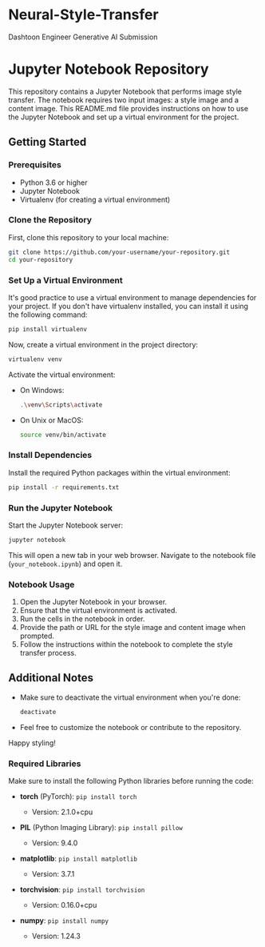 # Neural-Style-Transfer
Dashtoon Engineer Generative AI Submission

# Jupyter Notebook Repository

This repository contains a Jupyter Notebook that performs image style transfer. The notebook requires two input images: a style image and a content image. This README.md file provides instructions on how to use the Jupyter Notebook and set up a virtual environment for the project.

## Getting Started

### Prerequisites

- Python 3.6 or higher
- Jupyter Notebook
- Virtualenv (for creating a virtual environment)

### Clone the Repository

First, clone this repository to your local machine:

```bash
git clone https://github.com/your-username/your-repository.git
cd your-repository
```

### Set Up a Virtual Environment

It's good practice to use a virtual environment to manage dependencies for your project. If you don't have virtualenv installed, you can install it using the following command:

```bash
pip install virtualenv
```

Now, create a virtual environment in the project directory:

```bash
virtualenv venv
```

Activate the virtual environment:

- On Windows:

  ```bash
  .\venv\Scripts\activate
  ```

- On Unix or MacOS:

  ```bash
  source venv/bin/activate
  ```

### Install Dependencies

Install the required Python packages within the virtual environment:

```bash
pip install -r requirements.txt
```

### Run the Jupyter Notebook

Start the Jupyter Notebook server:

```bash
jupyter notebook
```

This will open a new tab in your web browser. Navigate to the notebook file (`your_notebook.ipynb`) and open it.

### Notebook Usage

1. Open the Jupyter Notebook in your browser.
2. Ensure that the virtual environment is activated.
3. Run the cells in the notebook in order.
4. Provide the path or URL for the style image and content image when prompted.
5. Follow the instructions within the notebook to complete the style transfer process.

## Additional Notes

- Make sure to deactivate the virtual environment when you're done:

  ```bash
  deactivate
  ```

- Feel free to customize the notebook or contribute to the repository.

Happy styling!

### Required Libraries

Make sure to install the following Python libraries before running the code:

- **torch** (PyTorch): `pip install torch`
  - Version: 2.1.0+cpu

- **PIL** (Python Imaging Library): `pip install pillow`
  - Version: 9.4.0

- **matplotlib**: `pip install matplotlib`
  - Version: 3.7.1

- **torchvision**: `pip install torchvision`
  - Version:  0.16.0+cpu
- **numpy**: `pip install numpy`
  - Version: 1.24.3



